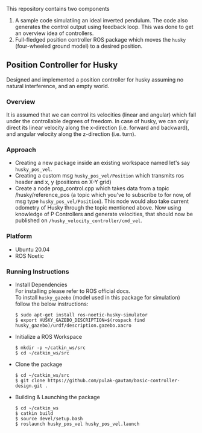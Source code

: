 This repository contains two components <br>
1. A sample code simulatiing an ideal inverted pendulum. The code also generates the control output using feedback loop.
This was done to get an overview idea of controllers.
2. Full-fledged position controller ROS package which moves the ``husky`` (four-wheeled ground model) to a desired position.

## Position Controller for Husky
Designed and implemented a position controller for husky assuming no natural interference, and an empty world.

### Overview
It is assumed that we can control its velocities (linear and angular) which fall under the controllable degrees of freedom. 
In case of husky, we can only direct its linear velocity along the x-direction (i.e. forward and backward), and angular velocity along the z-direction (i.e. turn).

### Approach
- Creating a new package inside an existing workspace named let's say ``husky_pos_vel``.
- Creating a custom msg ``husky_pos_vel/Position`` which transmits ros header and x, y (positions on X-Y grid)
- Create a node prop_control.cpp which takes data from a topic /husky/reference_pos (a topic which you've to subscribe to for now, of msg type ``husky_pos_vel/Position``). This node would also take current odometry of Husky through the topic mentioned above.
Now using knowledge of P Controllers and generate velocities, that should now be published on ``/husky_velocity_controller/cmd_vel``.

### Platform 
- Ubuntu 20.04
- ROS Noetic 


### Running Instructions

- Install Dependencies <br>
    For installing please refer to ROS official docs.<br>
    To install ``husky_gazebo`` (model used in this package for simulation) follow the below instructions:
    ```
    $ sudo apt-get install ros-noetic-husky-simulator
    $ export HUSKY_GAZEBO_DESCRIPTION=$(rospack find husky_gazebo)/urdf/description.gazebo.xacro
    ```
    
- Initialize a ROS Workspace
    ```
    $ mkdir -p ~/catkin_ws/src
    $ cd ~/catkin_ws/src
    ```
- Clone the package
    ```
    $ cd ~/catkin_ws/src
    $ git clone https://github.com/pulak-gautam/basic-controller-design.git . 
    ```
- Building & Launching the package
    ```
    $ cd ~/catkin_ws
    $ catkin build
    $ source devel/setup.bash
    $ roslaunch husky_pos_vel husky_pos_vel.launch 
    ```



